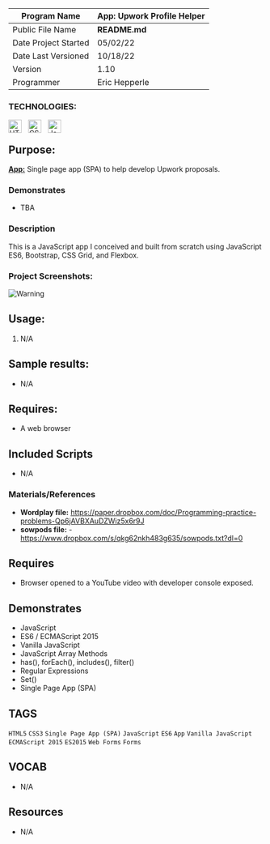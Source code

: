 | Program Name         | **App: Upwork Profile Helper** |
| -------------------- | ------------------------------ |
| Public File Name     | **README.md**                  |
| Date Project Started | 05/02/22                       |
| Date Last Versioned  | 10/18/22                       |
| Version              | 1.10                           |
| Programmer           | Eric Hepperle                  |

### TECHNOLOGIES:

<img align="left" alt="HTML5" title="HTML5" width="26px" src="https://cdn.jsdelivr.net/gh/devicons/devicon/icons/html5/html5-original.svg" style="padding-right:10px;" />
<img align="left" alt="CSS3" title="CSS3" width="26px" src="https://cdn.jsdelivr.net/gh/devicons/devicon/icons/css3/css3-original.svg" style="padding-right:10px;" />
<img align="left" alt="JavaScript" title="JavaScript" width="26px" src="https://cdn.jsdelivr.net/gh/devicons/devicon/icons/javascript/javascript-original.svg" style="padding-right:10px;" />


<br>

## Purpose:

**<u>App:</u>** Single page app (SPA) to help develop Upwork proposals.

### Demonstrates

- TBA

### Description

This is a JavaScript app I conceived and built from scratch using JavaScript ES6, Bootstrap, CSS Grid, and Flexbox.
  
### Project Screenshots:

![Warning](img/warning-1.jpg)

## Usage:
1. N/A
   
## Sample results: 

- N/A

## Requires:
* A web browser

## Included Scripts

- N/A

### Materials/References

- **Wordplay file:** https://paper.dropbox.com/doc/Programming-practice-problems-Qp6jAVBXAuDZWiz5x6r9J
- **sowpods file:** - https://www.dropbox.com/s/qkg62nkh483g635/sowpods.txt?dl=0


## Requires
* Browser opened to a YouTube video with developer console exposed.
    
## Demonstrates
* JavaScript
* ES6 / ECMAScript 2015
* Vanilla JavaScript
* JavaScript Array Methods
* has(), forEach(), includes(), filter()
* Regular Expressions
* Set()
* Single Page App (SPA)

## TAGS
`HTML5` `CSS3` `Single Page App (SPA)` `JavaScript` `ES6` `App` `Vanilla JavaScript` `ECMAScript 2015` `ES2015` `Web Forms` `Forms`

## VOCAB
- N/A

## Resources
- N/A

